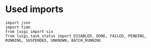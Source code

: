 # Used imports

```text
import json
import time
from luigi import six
from luigi.task_status import DISABLED, DONE, FAILED, PENDING, RUNNING, SUSPENDED, UNKNOWN, BATCH_RUNNING
```
